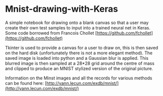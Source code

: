 # Mnist-drawing-with-Keras
A simple notebook for drawing onto a blank canvas so that a user may create their own test samples to input into a trained neural net in Keras. Some code borrowed from Francois Chollet [https://github.com/fchollet](https://github.com/fchollet)

Tkinter is used to provide a canvas for a user to draw on, this is then saved on the hard disk (unfortunately there is not a more elegant method). The saved image is loaded into python and a Gaussian blur is applied. This blurred image is then sampled at a 28*28 grid around the centre of mass and clipped to produce an MNIST stylized version of the original picture.

Information on the Minst images and all the records for various methods can be found here: [http://yann.lecun.com/exdb/mnist/](http://yann.lecun.com/exdb/mnist/)
